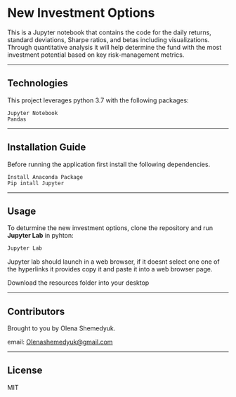 # New Investment Options 

This is a Jupyter notebook that contains the code for the daily returns, standard deviations, Sharpe ratios, and betas including visualizations. Through quantitative analysis it will help determine the fund with the most investment potential based on key risk-management metrics.

---

## Technologies 

This project leverages python 3.7 with the following packages:
```
Jupyter Notebook 
Pandas 
```
---

## Installation Guide

Before running the application first install the following dependencies.
```
Install Anaconda Package
Pip intall Jupyter 
```
---

## Usage 

To deturmine the new investment options, clone the repository and run **Jupyter Lab** in pyhton: 

```python
Jupyter Lab
```
Jupyter lab should launch in a web browser, if it doesnt select one one of the hyperlinks it provides copy it and paste it into a web browser page.  

Download the resources folder into your desktop

---

## Contributors

Brought to you by Olena Shemedyuk.

email: Olenashemedyuk@gmail.com

---

## License

MIT